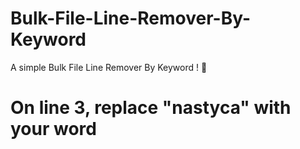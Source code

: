 # Bulk-File-Line-Remover-By-Keyword
A simple Bulk File Line Remover By Keyword ! 📃
# On line 3, replace "nastyca" with your word
